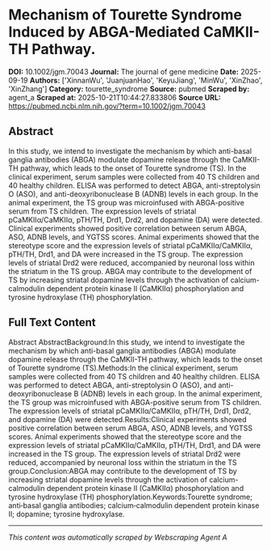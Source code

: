 # Mechanism of Tourette Syndrome Induced by ABGA-Mediated CaMKII-TH Pathway.

**DOI:** 10.1002/jgm.70043
**Journal:** The journal of gene medicine
**Date:** 2025-09-19
**Authors:** ['XinnanWu', 'JuanjuanHao', 'KeyuJiang', 'MinWu', 'XinZhao', 'XinZhang']
**Category:** tourette_syndrome
**Source:** pubmed
**Scraped by:** agent_a
**Scraped at:** 2025-10-21T10:44:27.833806
**Source URL:** https://pubmed.ncbi.nlm.nih.gov/?term=10.1002/jgm.70043

## Abstract

In this study, we intend to investigate the mechanism by which anti-basal ganglia antibodies (ABGA) modulate dopamine release through the CaMKII-TH pathway, which leads to the onset of Tourette syndrome (TS).
In the clinical experiment, serum samples were collected from 40 TS children and 40 healthy children. ELISA was performed to detect ABGA, anti-streptolysin O (ASO), and anti-deoxyribonuclease B (ADNB) levels in each group. In the animal experiment, the TS group was microinfused with ABGA-positive serum from TS children. The expression levels of striatal pCaMKIIα/CaMKIIα, pTH/TH, Drd1, Drd2, and dopamine (DA) were detected.
Clinical experiments showed positive correlation between serum ABGA, ASO, ADNB levels, and YGTSS scores. Animal experiments showed that the stereotype score and the expression levels of striatal pCaMKIIα/CaMKIIα, pTH/TH, Drd1, and DA were increased in the TS group. The expression levels of striatal Drd2 were reduced, accompanied by neuronal loss within the striatum in the TS group.
ABGA may contribute to the development of TS by increasing striatal dopamine levels through the activation of calcium-calmodulin dependent protein kinase II (CaMKIIα) phosphorylation and tyrosine hydroxylase (TH) phosphorylation.

## Full Text Content

Abstract AbstractBackground:In this study, we intend to investigate the mechanism by which anti-basal ganglia antibodies (ABGA) modulate dopamine release through the CaMKII-TH pathway, which leads to the onset of Tourette syndrome (TS).Methods:In the clinical experiment, serum samples were collected from 40 TS children and 40 healthy children. ELISA was performed to detect ABGA, anti-streptolysin O (ASO), and anti-deoxyribonuclease B (ADNB) levels in each group. In the animal experiment, the TS group was microinfused with ABGA-positive serum from TS children. The expression levels of striatal pCaMKIIα/CaMKIIα, pTH/TH, Drd1, Drd2, and dopamine (DA) were detected.Results:Clinical experiments showed positive correlation between serum ABGA, ASO, ADNB levels, and YGTSS scores. Animal experiments showed that the stereotype score and the expression levels of striatal pCaMKIIα/CaMKIIα, pTH/TH, Drd1, and DA were increased in the TS group. The expression levels of striatal Drd2 were reduced, accompanied by neuronal loss within the striatum in the TS group.Conclusion:ABGA may contribute to the development of TS by increasing striatal dopamine levels through the activation of calcium-calmodulin dependent protein kinase II (CaMKIIα) phosphorylation and tyrosine hydroxylase (TH) phosphorylation.Keywords:Tourette syndrome; anti‐basal ganglia antibodies; calcium‐calmodulin dependent protein kinase II; dopamine; tyrosine hydroxylase.

---
*This content was automatically scraped by Webscraping Agent A*
